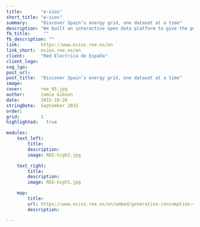 ```yaml
---
title:       "e-sios"
short_title: "e-sios"
summary:     "Discover Spain’s energy grid, one dataset at a time"
description: "We built an interactive open data platform to give the public unprecedented access to real-time information about Spain's energy grid."
fb_title:     ""
fb_description: "" 
link:        https://www.esios.ree.es/en
link_short:  esios.ree.es/en
client:      "Red Electrica de España"
client_logo: 
svg_lgo:     
post_url:    
post_title:  "Discover Spain’s energy grid, one dataset at a time"
image:       
cover:       ree_05.jpg
author:      Jamie Gibson
date:        2015-10-26
stringDate:  September 2015
order:      
grid:        1      
highlighted:   true

modules:
    text_left:
        title: 
        description: 
        image: REE-high2.jpg

    text_right:
        title: 
        description: 
        image: REE-high1.jpg

    map:
        title:
        url: https://www.esios.ree.es/en/embed/generation-consumption-variation
        description: 

---
```


